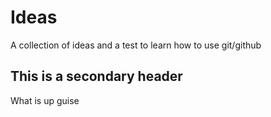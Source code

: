 # Ideas
A collection of ideas and a test to learn how to use git/github

## This is a secondary header
What is up guise
